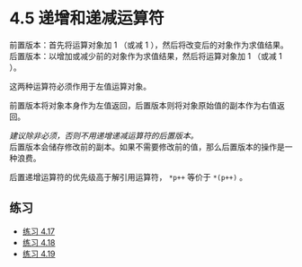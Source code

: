 # 4.5 递增和递减运算符

前置版本：首先将运算对象加 1 （或减 1 ），然后将改变后的对象作为求值结果。  
后置版本：以增加或减少前的对象作为求值结果，然后将运算对象加 1 （或减 1 ）。

这两种运算符必须作用于左值运算对象。

前置版本将对象本身作为左值返回，后置版本则将对象原始值的副本作为右值返回。

*建议除非必须，否则不用递增递减运算符的后置版本。*  
后置版本会储存修改前的副本。如果不需要修改前的值，那么后置版本的操作是一种浪费。

后置递增运算符的优先级高于解引用运算符，
`*p++` 等价于 `*(p++)` 。

## 练习

* [练习 4.17](../src/quiz_4.17.md)
* [练习 4.18](../src/quiz_4.18.md)
* [练习 4.19](../src/quiz_4.19.cpp)
